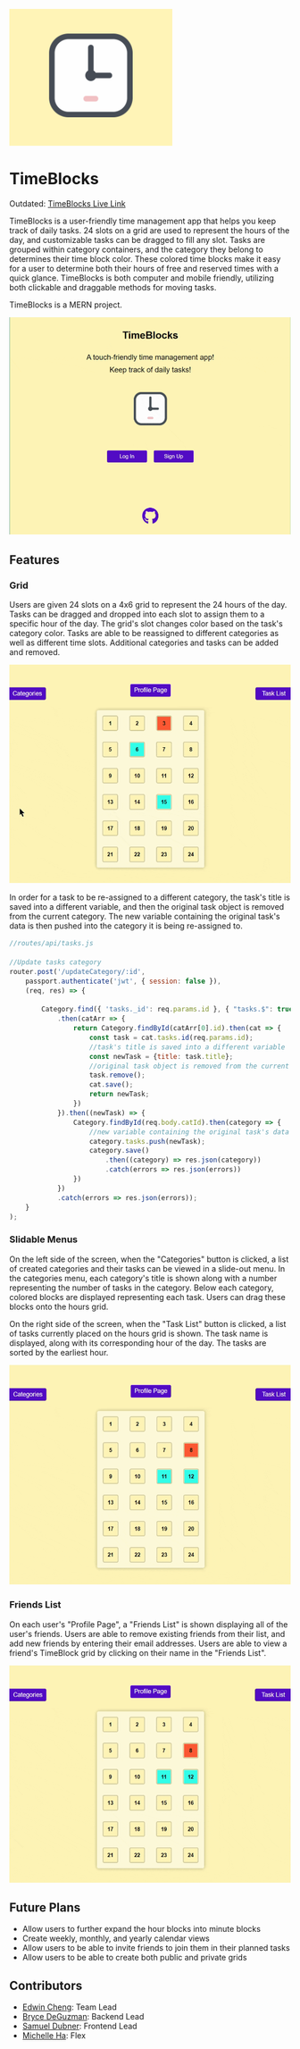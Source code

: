 ![alt text](https://github.com/EdwinHongCheng/TimeBlocks/blob/main/images/image%20(1).png "Logo")


# TimeBlocks

Outdated: [TimeBlocks Live Link](https://time-blocks.herokuapp.com/#/)

TimeBlocks is a user-friendly time management app that helps you keep track of daily tasks. 24 slots on a grid are used to represent the hours of the day, and customizable tasks can be dragged to fill any slot. Tasks are grouped within category containers, and the category they belong to determines their time block color. These colored time blocks make it easy for a user to determine both their hours of free and reserved times with a quick glance. TimeBlocks is both computer and mobile friendly, utilizing both clickable and draggable methods for moving tasks. 

TimeBlocks is a MERN project.

<img src="https://github.com/EdwinHongCheng/TimeBlocks/blob/main/images/01.layout.gif" alt="basic layout"/>

## Features

### Grid

Users are given 24 slots on a 4x6 grid to represent the 24 hours of the day. Tasks can be dragged and dropped into each slot to assign them to a specific hour of the day. The grid's slot changes color based on the task's category color. Tasks are able to be reassigned to different categories as well as different time slots. Additional categories and tasks can be added and removed. 

<img src="https://github.com/EdwinHongCheng/TimeBlocks/blob/main/images/02.%20grid.gif" alt="grid"/>


In order for a task to be re-assigned to a different category, the task's title is saved into a different variable, and then the original task object is removed from the current category. The new variable containing the original task's data is then pushed into the category it is being re-assigned to.

```js
//routes/api/tasks.js

//Update tasks category
router.post('/updateCategory/:id',
    passport.authenticate('jwt', { session: false }),
    (req, res) => {
        
        Category.find({ 'tasks._id': req.params.id }, { "tasks.$": true })
            .then(catArr => {
                return Category.findById(catArr[0].id).then(cat => {
                    const task = cat.tasks.id(req.params.id);
                    //task's title is saved into a different variable
                    const newTask = {title: task.title};
                    //original task object is removed from the current category
                    task.remove();
                    cat.save();
                    return newTask;
                })
            }).then((newTask) => {
                Category.findById(req.body.catId).then(category => {
                    //new variable containing the original task's data is pushed into updated category
                    category.tasks.push(newTask);
                    category.save()
                        .then((category) => res.json(category))
                        .catch(errors => res.json(errors))
                })
            })
            .catch(errors => res.json(errors));
    }
);
```

### Slidable Menus

On the left side of the screen, when the "Categories" button is clicked, a list of created categories and their tasks can be viewed in a slide-out menu. In the categories menu, each category's title is shown along with a number representing the number of tasks in the category. Below each category, colored blocks are displayed representing each task. Users can drag these blocks onto the hours grid. 

On the right side of the screen, when the "Task List" button is clicked, a list of tasks currently placed on the hours grid is shown. The task name is displayed, along with its corresponding hour of the day. The tasks are sorted by the earliest hour. 

<img src="https://github.com/EdwinHongCheng/TimeBlocks/blob/main/images/03.%20menus.gif" alt="menu"/>

### Friends List

On each user's "Profile Page", a "Friends List" is shown displaying all of the user's friends. Users are able to remove existing friends from their list, and add new friends by entering their email addresses. Users are able to view a friend's TimeBlock grid by clicking on their name in the "Friends List".   

<img src="https://github.com/EdwinHongCheng/TimeBlocks/blob/main/images/04.%20social.gif" alt="social"/>

## Future Plans
* Allow users to further expand the hour blocks into minute blocks 
* Create weekly, monthly, and yearly calendar views
* Allow users to be able to invite friends to join them in their planned tasks
* Allow users to be able to create both public and private grids

## Contributors
* [Edwin Cheng](https://github.com/EdwinHongCheng/): Team Lead
* [Bryce DeGuzman](https://github.com/bcdguz): Backend Lead
* [Samuel Dubner](https://github.com/samdubner): Frontend Lead
* [Michelle Ha](https://github.com/michelle-ha): Flex
